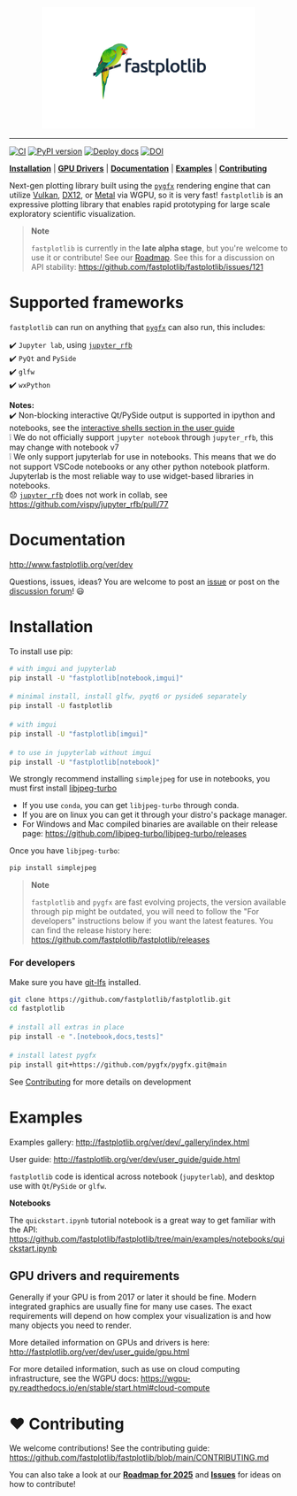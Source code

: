 <p align="center">
<img src="https://github.com/fastplotlib/fastplotlib/blob/main/docs/source/fastplotlib_logo.svg" height="220" alt="logo">
</p>

---

[![CI](https://github.com/fastplotlib/fastplotlib/actions/workflows/ci.yml/badge.svg)](https://github.com/fastplotlib/fastplotlib/actions/workflows/ci.yml)
[![PyPI version](https://badge.fury.io/py/fastplotlib.svg)](https://badge.fury.io/py/fastplotlib)
[![Deploy docs](https://github.com/fastplotlib/fastplotlib/actions/workflows/docs-deploy.yml/badge.svg)](https://fastplotlib.org/ver/dev/)
[![DOI](https://zenodo.org/badge/485481453.svg)](https://zenodo.org/doi/10.5281/zenodo.13365890)

[**Installation**](https://github.com/fastplotlib/fastplotlib#installation) | 
[**GPU Drivers**](https://github.com/kushalkolar/fastplotlib#graphics-drivers) | 
[**Documentation**](https://github.com/fastplotlib/fastplotlib#documentation) | 
[**Examples**](https://github.com/kushalkolar/fastplotlib#examples) | 
[**Contributing**](https://github.com/kushalkolar/fastplotlib#heart-contributing)

Next-gen plotting library built using the [`pygfx`](https://github.com/pygfx/pygfx) rendering engine that can utilize [Vulkan](https://en.wikipedia.org/wiki/Vulkan), [DX12](https://en.wikipedia.org/wiki/DirectX#DirectX_12), or [Metal](https://developer.apple.com/metal/) via WGPU, so it is very fast! `fastplotlib` is an expressive plotting library that enables rapid prototyping for large scale exploratory scientific visualization.

> **Note**
> 
> `fastplotlib` is currently in the **late alpha stage**, but you're welcome to use it or contribute! See our [Roadmap](https://github.com/kushalkolar/fastplotlib/issues/55). See this for a discussion on API stability: https://github.com/fastplotlib/fastplotlib/issues/121

# Supported frameworks

`fastplotlib` can run on anything that [`pygfx`](https://github.com/pygfx/pygfx) can also run, this includes:

:heavy_check_mark: `Jupyter lab`, using [`jupyter_rfb`](https://github.com/vispy/jupyter_rfb)\
:heavy_check_mark: `PyQt` and `PySide`\
:heavy_check_mark: `glfw`\
:heavy_check_mark: `wxPython`

**Notes:**\
:heavy_check_mark: Non-blocking interactive Qt/PySide output is supported in ipython and notebooks, see the [interactive shells section in the user guide](http://fastplotlib.org/ver/dev/user_guide/guide.html#using-fastplotlib-in-an-interactive-shell) \
:grey_exclamation: We do not officially support `jupyter notebook` through `jupyter_rfb`, this may change with notebook v7\
:grey_exclamation: We only support jupyterlab for use in notebooks. This means that we do not support VSCode notebooks or any other python notebook platform. Jupyterlab is the most reliable way to use widget-based libraries in notebooks.\
:disappointed: [`jupyter_rfb`](https://github.com/vispy/jupyter_rfb) does not work in collab, see https://github.com/vispy/jupyter_rfb/pull/77 

# Documentation

http://www.fastplotlib.org/ver/dev

Questions, issues, ideas? You are welcome to post an [issue](https://github.com/fastplotlib/fastplotlib/issues) or post on the [discussion forum](https://github.com/fastplotlib/fastplotlib/discussions)! :smiley: 

# Installation

To install use pip:

```bash
# with imgui and jupyterlab
pip install -U "fastplotlib[notebook,imgui]"

# minimal install, install glfw, pyqt6 or pyside6 separately
pip install -U fastplotlib

# with imgui
pip install -U "fastplotlib[imgui]"

# to use in jupyterlab without imgui
pip install -U "fastplotlib[notebook]"
```

We strongly recommend installing ``simplejpeg`` for use in notebooks, you must first install [libjpeg-turbo](https://libjpeg-turbo.org/)

- If you use ``conda``, you can get ``libjpeg-turbo`` through conda.
- If you are on linux you can get it through your distro's package manager.
- For Windows and Mac compiled binaries are available on their release page: https://github.com/libjpeg-turbo/libjpeg-turbo/releases

Once you have ``libjpeg-turbo``:

```bash
pip install simplejpeg
```

> **Note**
>
> `fastplotlib` and `pygfx` are fast evolving projects, the version available through pip might be outdated, you will need to follow the "For developers" instructions below if you want the latest features. You can find the release history here: https://github.com/fastplotlib/fastplotlib/releases

### For developers

Make sure you have [git-lfs](https://github.com/git-lfs/git-lfs#installing) installed.

```bash
git clone https://github.com/fastplotlib/fastplotlib.git
cd fastplotlib

# install all extras in place
pip install -e ".[notebook,docs,tests]"

# install latest pygfx
pip install git+https://github.com/pygfx/pygfx.git@main
```

See [Contributing](https://github.com/fastplotlib/fastplotlib?tab=readme-ov-file#heart-contributing) for more details on development

# Examples

Examples gallery: http://fastplotlib.org/ver/dev/_gallery/index.html

User guide: http://fastplotlib.org/ver/dev/user_guide/guide.html

`fastplotlib` code is identical across notebook (`jupyterlab`), and desktop use with `Qt`/`PySide` or `glfw`. 

**Notebooks**

The `quickstart.ipynb` tutorial notebook is a great way to get familiar with the API: https://github.com/fastplotlib/fastplotlib/tree/main/examples/notebooks/quickstart.ipynb

## GPU drivers and requirements

Generally if your GPU is from 2017 or later it should be fine. Modern integrated graphics are usually fine for many use cases. The exact requirements will depend on how complex your visualization is and how many objects you need to render.

More detailed information on GPUs and drivers is here: http://fastplotlib.org/ver/dev/user_guide/gpu.html

For more detailed information, such as use on cloud computing infrastructure, see the WGPU docs: https://wgpu-py.readthedocs.io/en/stable/start.html#cloud-compute

# :heart: Contributing

We welcome contributions! See the contributing guide: https://github.com/fastplotlib/fastplotlib/blob/main/CONTRIBUTING.md

You can also take a look at our [**Roadmap for 2025**](https://github.com/fastplotlib/fastplotlib/issues/55) and [**Issues**](https://github.com/fastplotlib/fastplotlib/issues) for ideas on how to contribute!
